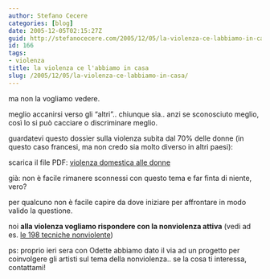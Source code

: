 ```yaml
---
author: Stefano Cecere
categories: [blog]
date: 2005-12-05T02:15:27Z
guid: http://stefanocecere.com/2005/12/05/la-violenza-ce-labbiamo-in-casa/
id: 166
tags:
- violenza
title: la violenza ce l'abbiamo in casa
slug: /2005/12/05/la-violenza-ce-labbiamo-in-casa/
---
```


[<img src='/wp-content/ti_amo_alla_follia.jpg' alt='' align='left' />](/wp-content/violenza_domestica_donne.pdf)ma non la vogliamo vedere.

meglio accanirsi verso gli “altri”.. chiunque sia.. anzi se sconosciuto meglio, così lo si può cacciare o discriminare meglio.

guardatevi questo dossier sulla violenza subita dal 70% delle donne (in questo caso francesi, ma non credo sia molto diverso in altri paesi):

scarica il file PDF: [violenza domestica alle donne](/wp-content/violenza_domestica_donne.pdf)

già: non è facile rimanere sconnessi con questo tema e far finta di niente, vero?
  
per qualcuno non è facile capire da dove iniziare per affrontare in modo valido la questione.

noi **alla violenza vogliamo rispondere con la nonviolenza attiva** (vedi ad es. [le 198 tecniche nonviolente](http://stefanocecere.com/2005/11/25/nonviolenza-198-tecniche-nonviolente/))
  
ps: proprio ieri sera con Odette abbiamo dato il via ad un progetto per coinvolgere gli artisti sul tema della nonviolenza.. se la cosa ti interessa, contattami!
